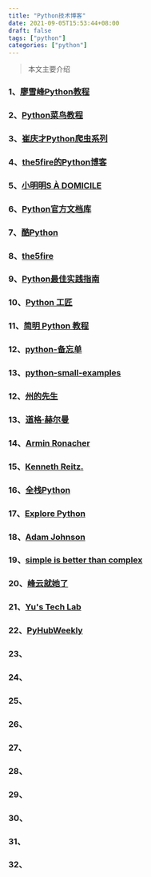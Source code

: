```yaml
---
title: "Python技术博客"
date: 2021-09-05T15:53:44+08:00
draft: false
tags: ["python"]
categories: ["python"]
---
```


> 本文主要介绍

<!--more-->

### 1、[廖雪峰Python教程](https://www.liaoxuefeng.com/wiki/1016959663602400)

### 2、[Python菜鸟教程](https://www.runoob.com/python/python-tutorial.html)

### 3、[崔庆才Python爬虫系列](https://cuiqingcai.com/categories/Python/)

### 4、[the5fire的Python博客](https://www.the5fire.com/category/python/)

### 5、[小明明S À DOMICILE](https://www.dongwm.com/)

### 6、[Python官方文档库](https://docs.python.org/zh-cn/3/)

### 7、[酷Python](http://www.coolpython.net/)

### 8、[the5fire](https://www.the5fire.com/category/python/)

### 9、[Python最佳实践指南](https://pythonguidecn.readthedocs.io/zh/latest/)

### 10、[Python 工匠](https://github.com/piglei/one-python-craftsman)

### 11、[简明 Python 教程](https://github.com/LenKiMo/byte-of-python)

### 12、[python-备忘单](https://github.com/gto76/python-cheatsheet)

### 13、[python-small-examples](https://github.com/jackzhenguo/python-small-examples)

### 12、[州的先生](https://zmister.com/)

### 13、[道格·赫尔曼](https://doughellmann.com//)

### 14、[Armin Ronacher](https://lucumr.pocoo.org/tags/python/)

### 15、[**Kenneth Reitz**.](https://kennethreitz.org/)

### 16、[全栈Python](https://www.fullstackpython.com/)

### 17、[Explore Python](https://github.com/ethan-funny?tab=repositories)

### 18、[Adam Johnson](https://adamj.eu/)

### 19、[simple is better than complex](https://simpleisbetterthancomplex.com/)

### 20、[峰云就她了](http://xiaorui.cc/)

### 21、[Yu's Tech Lab](http://blog.rainy.im/)

### 22、[PyHubWeekly](https://github.com/Jackpopc/PyHubWeekly)

### 23、[]()

### 24、[]()

### 25、[]()

### 26、[]()

### 27、[]()

### 28、[]()

### 29、[]()

### 30、[]()

### 31、[]()

### 32、[]()

### 